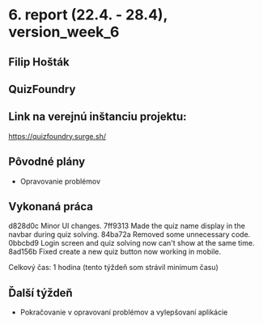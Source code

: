 # 6. report (22.4. - 28.4), version_week_6

## Filip Hošták

## QuizFoundry

## Link na verejnú inštanciu projektu:

https://quizfoundry.surge.sh/

## Pôvodné plány

- Opravovanie problémov

## Vykonaná práca

d828d0c Minor UI changes.
7ff9313 Made the quiz name display in the navbar during quiz solving.
84ba72a Removed some unnecessary code.
0bbcbd9 Login screen and quiz solving now can't show at the same time.
8ad156b Fixed create a new quiz button now working in mobile.

Celkový čas: 1 hodina (tento týždeň som strávil minimum času)

## Ďalší týždeň

- Pokračovanie v opravovaní problémov a vylepšovaní aplikácie
